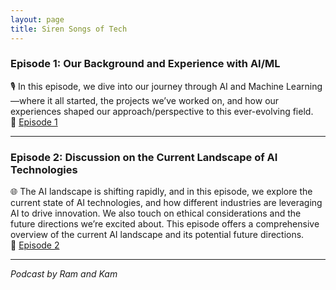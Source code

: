 ```yaml
---
layout: page
title: Siren Songs of Tech
---
```


### Episode 1: Our Background and Experience with AI/ML  
🎙️ In this episode, we dive into our journey through AI and Machine Learning—where it all started, the projects we’ve worked on, and how our experiences shaped our approach/perspective to this ever-evolving field.  
🔗 [Episode 1](https://www.youtube.com/live/56p9QDIWmAM?feature=shared)  


---  


### Episode 2: Discussion on the Current Landscape of AI Technologies  
🌐 The AI landscape is shifting rapidly, and in this episode, we explore the current state of AI technologies, and how different industries are leveraging AI to drive innovation. We also touch on ethical considerations and the future directions we’re excited about. This episode offers a comprehensive overview of the current AI landscape and its potential future directions.  
🔗 [Episode 2](https://www.youtube.com/live/56p9QDIWmAM?feature=shared)  


---  


*Podcast by Ram and Kam*  

